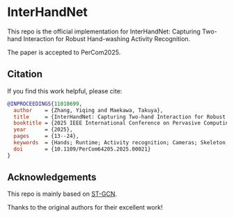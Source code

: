 # InterHandNet
This repo is the official implementation for InterHandNet: Capturing Two-hand Interaction for
Robust Hand-washing Activity Recognition.

The paper is accepted to PerCom2025.

## Citation

If you find this work helpful, please cite:

```bibtex
@INPROCEEDINGS{11018699,
  author    = {Zhang, Yiqing and Maekawa, Takuya},
  title     = {InterHandNet: Capturing Two-hand Interaction for Robust Hand-washing Activity Recognition},
  booktitle = {2025 IEEE International Conference on Pervasive Computing and Communications (PerCom)},
  year      = {2025},
  pages     = {13--24},
  keywords  = {Hands; Runtime; Activity recognition; Cameras; Skeleton; Robustness; Real-time systems; Wearable devices; Usability; Software development management; Hand-washing activity recognition; hand skeleton; RGB-D camera},
  doi       = {10.1109/PerCom64205.2025.00021}
}
```

## Acknowledgements
This repo is mainly based on [ST-GCN](https://github.com/yysijie/st-gcn).

Thanks to the original authors for their excellent work!
